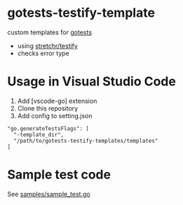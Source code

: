 # gotests-testify-template
custom templates for [gotests](https://github.com/cweill/gotests)

- using [stretchr/testify](https://github.com/stretchr/testify)
- checks error type

# Usage in Visual Studio Code

1. Add [vscode-go] extension
1. Clone this repository
1. Add config to setting.json
  ```
  "go.generateTestsFlags": [
    "-template_dir",
    "/path/to/gotests-testify-templates/templates"
  ]
  ```

# Sample test code

See [samples/sample_test.go](samples/sample_test.go)
